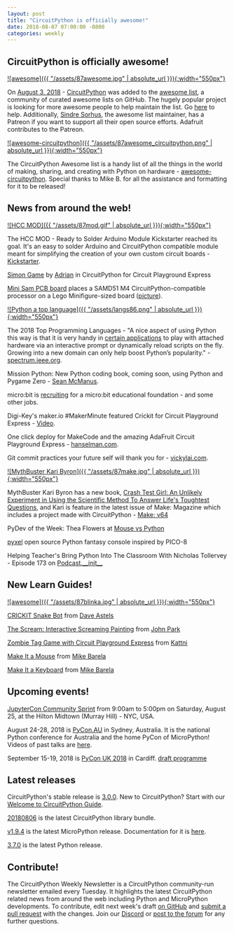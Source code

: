 ```yaml
---
layout: post
title: "CircuitPython is officially awesome!"
date: 2018-08-07 07:00:00 -0800
categories: weekly
---
```


## CircuitPython is officially awesome!

[![awesome]({{ "/assets/87awesome.jpg" | absolute_url }}){:width="550px"}](https://github.com/sindresorhus/awesome)

On [August 3, 2018](https://twitter.com/awesome__re/status/1025240714718797824) - [CircuitPython](https://github.com/adafruit/awesome-circuitpython) was added to the [awesome list](https://github.com/sindresorhus/awesome), a community of curated awesome lists on GitHub. The hugely popular project is looking for more awesome people to help maintain the list. Go [here](https://github.com/sindresorhus/awesome/issues/1363) to help. Additionally, [Sindre Sorhus](https://www.patreon.com/sindresorhus/overview), the awesome list maintainer, has a Patreon if you want to support all their open source efforts. Adafruit contributes to the Patreon.

[![awesome-circuitpython]({{ "/assets/87awesome_circuitpython.png" | absolute_url }}){:width="550px"}](https://github.com/adafruit/awesome-circuitpython)

The CircuitPython Awesome list is a handy list of all the things in the world of making, sharing, and creating with Python on hardware - [awesome-circuitpython](https://github.com/adafruit/awesome-circuitpython). Special thanks to Mike B. for all the assistance and formatting for it to be released!

## News from around the web!

[![HCC MOD]({{ "/assets/87mod.gif" | absolute_url }}){:width="550px"}](https://www.kickstarter.com/projects/idlehandsdev/hcc-mod-ready-to-solder-arduino-module)

The HCC MOD - Ready to Solder Arduino Module Kickstarter reached its goal. It's an easy to solder Arduino and CircuitPython compatible module meant for simplifying the creation of your own custom circuit boards - [Kickstarter](https://www.kickstarter.com/projects/idlehandsdev/hcc-mod-ready-to-solder-arduino-module).

[Simon Game](https://github.com/Factoid/circuit_playground_examples/blob/master/simon.py) by [Adrian](https://twitter.com/wpgFactoid) in CircuitPython for Circuit Playground Express

[Mini Sam PCB board](https://github.com/bwshockley/Mini-SAM-D51) places a SAMD51 M4 CircuitPython-compatible processor on a Lego Minifigure-sized board ([picture](https://twitter.com/bwshockley/status/1024407259298717696/photo/1)).

[![Python a top language]({{ "/assets/langs86.png" | absolute_url }}){:width="550px"}](https://spectrum.ieee.org/at-work/innovation/the-2018-top-programming-languages.amp.html)

The 2018 Top Programming Languages - "A nice aspect of using Python this way is that it is very handy in [certain applications](https://spectrum.ieee.org/geek-life/hands-on/build-an-illuminated-halloween-costume-with-the-wearable-gemma-m0-microcontroller) to play with attached hardware via an interactive prompt or dynamically reload scripts on the fly. Growing into a new domain can only help boost Python’s popularity." - [spectrum.ieee.org](https://spectrum.ieee.org/at-work/innovation/the-2018-top-programming-languages.amp.html).

Mission Python: New Python coding book, coming soon, using Python and Pygame Zero - [Sean McManus](https://news.sean.co.uk/2018/08/coming-soon-mission-python.html).

micro:bit is [recruiting](https://micro-bit-educational-foundation.workable.com/) for a micro:bit educational foundation - and some other jobs.

Digi-Key's maker.io #MakerMinute featured Crickit for Circuit Playground Express - [Video](https://youtu.be/jH_-5ld5Nk8).

One click deploy for MakeCode and the amazing AdaFruit Circuit Playground Express - [hanselman.com](https://www.hanselman.com/blog/OneClickDeployForMakeCodeAndTheAmazingAdaFruitCircuitPlaygroundExpress.aspx).

Git commit practices your future self will thank you for - [vickylai.com](https://vickylai.com/verbose/git-commit-practices-your-future-self-will-thank-you-for/).

[![MythBuster Kari Byron]({{ "/assets/87make.jpg" | absolute_url }}){:width="550px"}](http://www.mydigitalpublication.com/publication/?i=509876)

MythBuster Kari Byron has a new book, [Crash Test Girl: An Unlikely Experiment in Using the Scientific Method To Answer Life's Toughtest Questions](https://www.harpercollins.com/9780062749772/crash-test-girl/), and Kari is feature in the latest issue of Make: Magazine which includes a project made with CircuitPython - [Make: v64](http://www.mydigitalpublication.com/publication/?i=509876)

PyDev of the Week: Thea Flowers at [Mouse vs Python](http://www.blog.pythonlibrary.org/2018/08/06/pydev-of-the-week-thea-flowers/)

[pyxel](https://github.com/kitao/pyxel) open source Python fantasy console inspired by PICO-8

Helping Teacher's Bring Python Into The Classroom With Nicholas Tollervey - Episode 173 on [Podcast.\_\_init__](https://www.podcastinit.com/education-with-nicholas-tollervey-episode-173/)

## New Learn Guides!

[![awesome]({{ "/assets/87blinka.jpg" | absolute_url }}){:width="550px"}](https://learn.adafruit.com/crickit-snake-bot/overview)

[CRICKIT Snake Bot](https://learn.adafruit.com/crickit-snake-bot/overview) from [Dave Astels](https://learn.adafruit.com/users/dastels)

[The Scream: Interactive Screaming Painting](https://learn.adafruit.com/the-scream-munch-screaming-interactive-scream-painting) from [John Park](https://learn.adafruit.com/users/johnpark)

[Zombie Tag Game with Circuit Playground Express](https://learn.adafruit.com/circuit-playground-express-ir-zombie-game) from [Kattni](https://learn.adafruit.com/users/kattni)

[Make It a Mouse](https://learn.adafruit.com/make-it-a-mouse) from [Mike Barela](https://learn.adafruit.com/users/MikeBarela)

[Make It a Keyboard](https://learn.adafruit.com/make-it-a-keyboard) from [Mike Barela](https://learn.adafruit.com/users/MikeBarela)

## Upcoming events!

[JupyterCon Community Sprint](https://www.eventbrite.com/e/jupytercon-community-sprint-day-tickets-48679310127) from 9:00am to 5:00pm on Saturday, August 25, at the Hilton Midtown (Murray Hill) - NYC, USA.

August 24-28, 2018 is [PyCon.AU](https://2018.pycon-au.org/) in Sydney, Australia. It is the national Python conference for Australia and the home PyCon of MicroPython! Videos of past talks are [here](https://www.youtube.com/user/PyConAU).

September 15-19, 2018 is [PyCon UK 2018](https://2018.pyconuk.org/) in Cardiff. [draft programme](https://2018.pyconuk.org/programme/)

## Latest releases

CircuitPython's stable release is [3.0.0](https://github.com/adafruit/circuitpython/releases/latest). New to CircuitPython? Start with our [Welcome to CircuitPython Guide](https://learn.adafruit.com/welcome-to-circuitpython).

[20180806](https://github.com/adafruit/Adafruit_CircuitPython_Bundle/releases/latest) is the latest CircuitPython library bundle.

[v1.9.4](https://micropython.org/download) is the latest MicroPython release. Documentation for it is [here](http://docs.micropython.org/en/latest/pyboard/).

[3.7.0](https://www.python.org/downloads/) is the latest Python release.

## Contribute!

The CircuitPython Weekly Newsletter is a CircuitPython community-run newsletter emailed every Tuesday. It highlights the latest CircuitPython related news from around the web including Python and MicroPython developments. To contribute, edit next week's draft [on GitHub](https://github.com/adafruit/circuitpython-weekly-newsletter/tree/gh-pages/_drafts) and [submit a pull request](https://help.github.com/articles/editing-files-in-your-repository/) with the changes. Join our [Discord](https://adafru.it/discord) or [post to the forum](https://forums.adafruit.com/viewforum.php?f=60) for any further questions.
